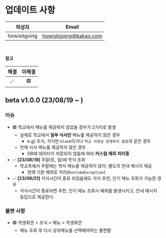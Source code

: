 # 업데이트 사항

|     작성자      |          Email         |
|:------------:|:----------------------:|
| howisitgoing | howisitgoing@kakao.com |

</br>


**참고**

| 해결 | 미해결 |
|:--:|:---:|
| ✅  |  🟩 |


## beta v1.0.0 (23/08/19 ~ )
### 이슈 
* 🟩 학교에서 메뉴를 제공하지 않았을 경우가 2가지로 발생
  * 실제로 학교에서 **일부 식사만** 메뉴를 제공하지 않은 경우
    * e.g) 조식, 석식만 `blank`이거나 `학교 사정상 운영하지 않음`과 같은 경우
  * 전체 식사 메뉴를 제공하지 않은 경우
    * DB에 데이터가 저장되지 않음에 따라 **커스텀 예외 처리중**
* ✅ **[23/08/19]** 주말(토, 일)에 학식 조회
  * 학교측에서 주말에는 학식 메뉴를 제공하지 않아, 별도의 안내 메시지 제공
    * 현재 기본 예외로 처리(`RuntimeException`)
* ✅ **[23/08/21]** 석식시간이 종료 되었음에도 석식 추천, 인기 메뉴 조회가 가능한 경우
  * 석식시간이 종료되면 추천, 인기 메뉴 조회시 예외를 발생시키고, 안내 메시지 응답으로 제공한다.

### 불편 사항
* 🟩 학생회관 > 조식 > 메뉴 > 학생회관
  * 메뉴 조회 후 다시 상위메뉴를 선택해야하는 불편함